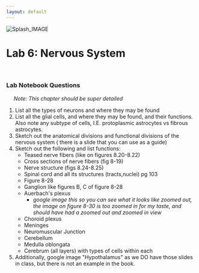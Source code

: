 ```yaml
---
layout: default
---
```



![Splash_IMAGE](./assets/images/splashImage_spinal.png)

# Lab 6: Nervous System

<br>

### Lab Notebook Questions

&nbsp; &nbsp; &nbsp;_Note: This chapter should be super detailed_
1.  List all the types of neurons and where they may be found
2.	List all the glial cells, and where they may be found, and their functions. Also note any subtype of cells, I.E. protoplasmic astrocytes vs fibrous astrocytes. 
3. 	Sketch out the anatomical divisions and functional divisions of the nervous system ( there is a slide that you can use as a guide)
4.	Sketch out the following and list functions:
	* Teased nerve fibers (like on figures 8.20-8.22)
	* Cross sections of nerve fibers (fig 8-19) 
	* Nerve structure (figs 8.24-8.25)
	* Spinal cord and all its structures (tracts,nuclei) pg 103
	* Figure 8-28
	* Ganglion like figures B, C of figure 8-28
	* Auerbach's plexus 
		* _google image this so you can see what it looks like zoomed out, the image on figure 8-30 is too zoomed in for my taste, and should have had a zoomed out and zoomed in view_
	* Choroid plexus
	* Meninges
	* Neuromuscular Junction
	* Cerebellum
	* Medulla oblongata
	* Cerebrum (all layers) with types of cells within each
5. 	Additionally, google image "Hypothalamus" as we DO have those slides in class, but there is not an example in the book. 